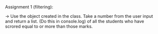   Assignment 1 (filtering):

->    Use the object created in the class. Take a number from the user input and return a list. (Do this in console.log)
            of all the students who have scrored equal to or more than those marks.
